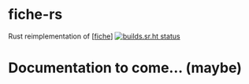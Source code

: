 # fiche-rs
Rust reimplementation of [[fiche](https://github.com/solusipse/fiche)]
[![builds.sr.ht status](https://builds.sr.ht/~cycle-five/fiche-rs/commits/master/.build.yml.svg)](https://builds.sr.ht/~cycle-five/fiche-rs/commits/master/.build.yml?)

# Documentation to come... (maybe)
